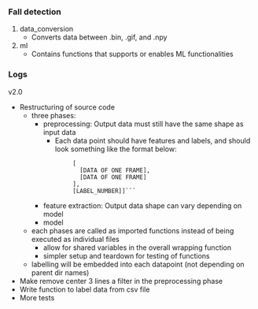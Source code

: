 ### Fall detection
1. data_conversion
   - Converts data between .bin, .gif, and .npy
2. ml
   - Contains functions that supports or enables ML functionalities

### Logs
v2.0
- Restructuring of source code
  - three phases: 
    - preprocessing: Output data must still have the same shape as input data
      - Each data point should have features and labels, and should look something like the format below:
        ```[
             [
               [DATA OF ONE FRAME],
               [DATA OF ONE FRAME]
             ], 
             [LABEL_NUMBER]]```
    - feature extraction: Output data shape can vary depending on model
    - model
  - each phases are called as imported functions instead of being executed as individual files
    - allow for shared variables in the overall wrapping function
    - simpler setup and teardown for testing of functions
  - labelling will be embedded into each datapoint (not depending on parent dir names)
- Make remove center 3 lines a filter in the preprocessing phase
- Write function to label data from csv file
- More tests

